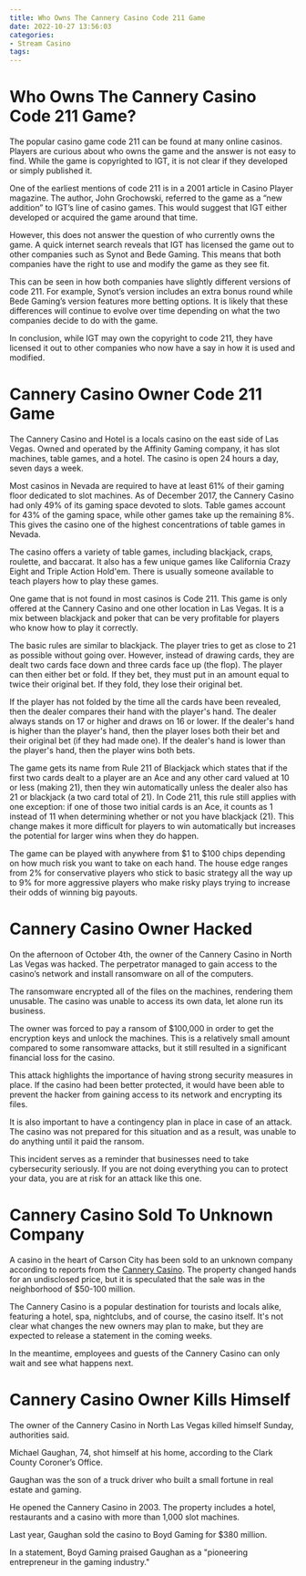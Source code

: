 ```yaml
---
title: Who Owns The Cannery Casino Code 211 Game
date: 2022-10-27 13:56:03
categories:
- Stream Casino
tags:
---
```



#  Who Owns The Cannery Casino Code 211 Game?

The popular casino game code 211 can be found at many online casinos. Players are curious about who owns the game and the answer is not easy to find. While the game is copyrighted to IGT, it is not clear if they developed or simply published it.

One of the earliest mentions of code 211 is in a 2001 article in Casino Player magazine. The author, John Grochowski, referred to the game as a “new addition” to IGT’s line of casino games. This would suggest that IGT either developed or acquired the game around that time.

However, this does not answer the question of who currently owns the game. A quick internet search reveals that IGT has licensed the game out to other companies such as Synot and Bede Gaming. This means that both companies have the right to use and modify the game as they see fit.

This can be seen in how both companies have slightly different versions of code 211. For example, Synot’s version includes an extra bonus round while Bede Gaming’s version features more betting options. It is likely that these differences will continue to evolve over time depending on what the two companies decide to do with the game.

In conclusion, while IGT may own the copyright to code 211, they have licensed it out to other companies who now have a say in how it is used and modified.

#  Cannery Casino Owner Code 211 Game

The Cannery Casino and Hotel is a locals casino on the east side of Las Vegas. Owned and operated by the Affinity Gaming company, it has slot machines, table games, and a hotel. The casino is open 24 hours a day, seven days a week.

Most casinos in Nevada are required to have at least 61% of their gaming floor dedicated to slot machines. As of December 2017, the Cannery Casino had only 49% of its gaming space devoted to slots. Table games account for 43% of the gaming space, while other games take up the remaining 8%. This gives the casino one of the highest concentrations of table games in Nevada.

The casino offers a variety of table games, including blackjack, craps, roulette, and baccarat. It also has a few unique games like California Crazy Eight and Triple Action Hold'em. There is usually someone available to teach players how to play these games.

One game that is not found in most casinos is Code 211. This game is only offered at the Cannery Casino and one other location in Las Vegas. It is a mix between blackjack and poker that can be very profitable for players who know how to play it correctly.

The basic rules are similar to blackjack. The player tries to get as close to 21 as possible without going over. However, instead of drawing cards, they are dealt two cards face down and three cards face up (the flop). The player can then either bet or fold. If they bet, they must put in an amount equal to twice their original bet. If they fold, they lose their original bet.

If the player has not folded by the time all the cards have been revealed, then the dealer compares their hand with the player's hand. The dealer always stands on 17 or higher and draws on 16 or lower. If the dealer's hand is higher than the player's hand, then the player loses both their bet and their original bet (if they had made one). If the dealer's hand is lower than the player's hand, then the player wins both bets.

The game gets its name from Rule 211 of Blackjack which states that if the first two cards dealt to a player are an Ace and any other card valued at 10 or less (making 21), then they win automatically unless the dealer also has 21 or blackjack (a two card total of 21). In Code 211, this rule still applies with one exception: if one of those two initial cards is an Ace, it counts as 1 instead of 11 when determining whether or not you have blackjack (21). This change makes it more difficult for players to win automatically but increases the potential for larger wins when they do happen.

The game can be played with anywhere from $1 to $100 chips depending on how much risk you want to take on each hand. The house edge ranges from 2% for conservative players who stick to basic strategy all the way up to 9% for more aggressive players who make risky plays trying to increase their odds of winning big payouts.

#  Cannery Casino Owner Hacked

On the afternoon of October 4th, the owner of the Cannery Casino in North Las Vegas was hacked. The perpetrator managed to gain access to the casino’s network and install ransomware on all of the computers.

The ransomware encrypted all of the files on the machines, rendering them unusable. The casino was unable to access its own data, let alone run its business.

The owner was forced to pay a ransom of $100,000 in order to get the encryption keys and unlock the machines. This is a relatively small amount compared to some ransomware attacks, but it still resulted in a significant financial loss for the casino.

This attack highlights the importance of having strong security measures in place. If the casino had been better protected, it would have been able to prevent the hacker from gaining access to its network and encrypting its files.

It is also important to have a contingency plan in place in case of an attack. The casino was not prepared for this situation and as a result, was unable to do anything until it paid the ransom.

This incident serves as a reminder that businesses need to take cybersecurity seriously. If you are not doing everything you can to protect your data, you are at risk for an attack like this one.

#  Cannery Casino Sold To Unknown Company

A casino in the heart of Carson City has been sold to an unknown company according to reports from the <a href="https://www.cannerycasino.com">Cannery Casino</a>. The property changed hands for an undisclosed price, but it is speculated that the sale was in the neighborhood of $50-100 million.

The Cannery Casino is a popular destination for tourists and locals alike, featuring a hotel, spa, nightclubs, and of course, the casino itself. It's not clear what changes the new owners may plan to make, but they are expected to release a statement in the coming weeks.

In the meantime, employees and guests of the Cannery Casino can only wait and see what happens next.

#  Cannery Casino Owner Kills Himself

The owner of the Cannery Casino in North Las Vegas killed himself Sunday, authorities said.

Michael Gaughan, 74, shot himself at his home, according to the Clark County Coroner’s Office.

Gaughan was the son of a truck driver who built a small fortune in real estate and gaming.

He opened the Cannery Casino in 2003. The property includes a hotel, restaurants and a casino with more than 1,000 slot machines.

Last year, Gaughan sold the casino to Boyd Gaming for $380 million.

In a statement, Boyd Gaming praised Gaughan as a "pioneering entrepreneur in the gaming industry."